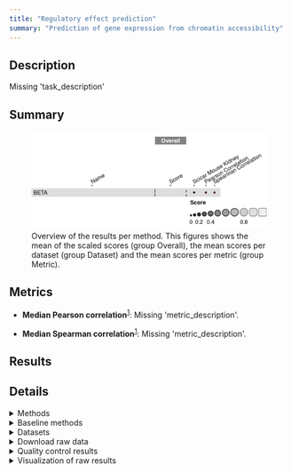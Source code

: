 ```yaml
---
title: "Regulatory effect prediction"
summary: "Prediction of gene expression from chromatin accessibility"
---
```


<script src="index_files/libs/htmlwidgets-1.6.1/htmlwidgets.js"></script>
<link href="index_files/libs/datatables-css-0.0.0/datatables-crosstalk.css" rel="stylesheet" />
<script src="index_files/libs/datatables-binding-0.27/datatables.js"></script>
<script src="index_files/libs/jquery-3.6.0/jquery-3.6.0.min.js"></script>
<link href="index_files/libs/dt-core-1.12.1/css/jquery.dataTables.min.css" rel="stylesheet" />
<link href="index_files/libs/dt-core-1.12.1/css/jquery.dataTables.extra.css" rel="stylesheet" />
<script src="index_files/libs/dt-core-1.12.1/js/jquery.dataTables.min.js"></script>
<link href="index_files/libs/dt-ext-select-1.12.1/css/select.dataTables.min.css" rel="stylesheet" />
<script src="index_files/libs/dt-ext-select-1.12.1/js/dataTables.select.min.js"></script>
<link href="index_files/libs/dt-ext-searchpanes-1.12.1/css/searchPanes.dataTables.min.css" rel="stylesheet" />
<script src="index_files/libs/dt-ext-searchpanes-1.12.1/js/dataTables.searchPanes.min.js"></script>
<script src="index_files/libs/jszip-1.12.1/jszip.min.js"></script>
<link href="index_files/libs/dt-ext-buttons-1.12.1/css/buttons.dataTables.min.css" rel="stylesheet" />
<script src="index_files/libs/dt-ext-buttons-1.12.1/js/dataTables.buttons.min.js"></script>
<script src="index_files/libs/dt-ext-buttons-1.12.1/js/buttons.html5.min.js"></script>
<script src="index_files/libs/dt-ext-buttons-1.12.1/js/buttons.colVis.min.js"></script>
<script src="index_files/libs/dt-ext-buttons-1.12.1/js/buttons.print.min.js"></script>
<link href="index_files/libs/crosstalk-1.2.0/css/crosstalk.min.css" rel="stylesheet" />
<script src="index_files/libs/crosstalk-1.2.0/js/crosstalk.min.js"></script>
<script src="index_files/libs/kePrint-0.0.1/kePrint.js"></script>
<link href="index_files/libs/lightable-0.0.1/lightable.css" rel="stylesheet" />


## Description

Missing 'task_description'

## Summary

<figure>
<img src="index.markdown_strict_files/figure-markdown_strict/summary-1.png" width="638" alt="Overview of the results per method. This figures shows the mean of the scaled scores (group Overall), the mean scores per dataset (group Dataset) and the mean scores per metric (group Metric)." />
<figcaption aria-hidden="true">Overview of the results per method. This figures shows the mean of the scaled scores (group Overall), the mean scores per dataset (group Dataset) and the mean scores per metric (group Metric).</figcaption>
</figure>

## Metrics

-   **Median Pearson correlation**<sup><a href="/bibliography#schober2018correlation" target="_blank">1</a></sup>: Missing 'metric_description'.

<!-- -->

-   **Median Spearman correlation**<sup><a href="/bibliography#schober2018correlation" target="_blank">1</a></sup>: Missing 'metric_description'.

## Results

<div class="datatables html-widget html-fill-item-overflow-hidden html-fill-item" id="htmlwidget-4d948f47380c901f6cf2" style="width:100%;height:auto;"></div>
<script type="application/json" data-for="htmlwidget-4d948f47380c901f6cf2">{"x":{"filter":"none","vertical":false,"extensions":["Select","SearchPanes","Buttons"],"caption":"<caption>Results table of the scores per method, dataset and metric (after scaling). Use the filters to make a custom subselection of methods and datasets. The \"Overall mean\" dataset is the mean value across all datasets.<\/caption>","data":[["BETA <sup><a href=\"/bibliography#wang2013target\" target=\"_blank\">2<\/a><\/sup>","BETA <sup><a href=\"/bibliography#wang2013target\" target=\"_blank\">2<\/a><\/sup>"],["Overall mean","sciCAR Mouse Kidney with cell clusters <sup><a href=\"/bibliography#cao2018joint\" target=\"_blank\">3<\/a><\/sup>"],[-1.74331079747147,-1.74331079747147],[-3.32997750982518,-3.32997750982518],[-0.156644085117748,-0.156644085117748],[1940,1940],[585.3,585.3],[4.58984375,4.58984375]],"container":"<table class=\"stripe compact\">\n  <thead>\n    <tr>\n      <th>Method<\/th>\n      <th>Dataset<\/th>\n      <th>Mean score<\/th>\n      <th>Median Pearson correlation<\/th>\n      <th>Median Spearman correlation<\/th>\n      <th>Runtime (s)<\/th>\n      <th>CPU (%)<\/th>\n      <th>Memory (GB)<\/th>\n    <\/tr>\n  <\/thead>\n<\/table>","options":{"dom":"Bt","paging":false,"columnDefs":[{"targets":6,"render":"function(data, type, row, meta) {\n    return type !== 'display' ? data : DTWidget.formatRound(data, 0, 3, \",\", \".\", null);\n  }"},{"targets":5,"render":"function(data, type, row, meta) {\n    return type !== 'display' ? data : DTWidget.formatRound(data, 0, 3, \",\", \".\", null);\n  }"},{"targets":7,"render":"function(data, type, row, meta) {\n    return type !== 'display' ? data : DTWidget.formatRound(data, 2, 3, \",\", \".\", null);\n  }"},{"targets":2,"render":"function(data, type, row, meta) {\n    return type !== 'display' ? data : DTWidget.formatRound(data, 2, 3, \",\", \".\", null);\n  }"},{"targets":3,"render":"function(data, type, row, meta) {\n    return type !== 'display' ? data : DTWidget.formatRound(data, 2, 3, \",\", \".\", null);\n  }"},{"targets":4,"render":"function(data, type, row, meta) {\n    return type !== 'display' ? data : DTWidget.formatRound(data, 2, 3, \",\", \".\", null);\n  }"},{"searchPanes":{"show":false},"targets":[2,3,4,5,6,7]},{"searchPanes":{"preSelect":"Overall mean"},"targets":1},{"className":"dt-right","targets":[2,3,4,5,6,7]}],"buttons":["searchPanes","csv","excel"],"language":{"searchPanes":{"collapse":"Filter datasets / methods"}},"scrollX":true,"order":[],"autoWidth":false,"orderClasses":false}},"evals":["options.columnDefs.0.render","options.columnDefs.1.render","options.columnDefs.2.render","options.columnDefs.3.render","options.columnDefs.4.render","options.columnDefs.5.render"],"jsHooks":[]}</script>

## Details

<details>
<summary>
Methods
</summary>

-   **BETA**<sup><a href="/bibliography#wang2013target" target="_blank">2</a></sup>: Missing 'method_description'. Software version 1.0. Links: [Docs](http://cistrome.org/BETA).

<!-- -->

-   **Random Scores**<sup><a href="/bibliography#openproblems" target="_blank">4</a></sup>: Missing 'method_description'. Links: [Docs](https://github.com/openproblems-bio/openproblems).

<!-- -->

-   **True Scores**<sup><a href="/bibliography#openproblems" target="_blank">4</a></sup>: Missing 'method_description'. Links: [Docs](https://github.com/openproblems-bio/openproblems).

</details>
<details>
<summary>
Baseline methods
</summary>

-   **Random Scores**: Missing 'method_description'.

<!-- -->

-   **True Scores**: Missing 'method_description'.

</details>
<details>
<summary>
Datasets
</summary>

-   **sciCAR Mouse Kidney with cell clusters**<sup><a href="/bibliography#cao2018joint" target="_blank">3</a></sup>: Missing 'dataset_description'.

</details>
<details>
<summary>
Download raw data
</summary>

<a href="data/task_info.json" class="btn btn-secondary">Task info</a>
<a href="data/method_info.json" class="btn btn-secondary">Method info</a>
<a href="data/metric_info.json" class="btn btn-secondary">Metric info</a>
<a href="data/dataset_info.json" class="btn btn-secondary">Dataset info</a>
<a href="data/results.json" class="btn btn-secondary">Results</a>
<a href="data/quality_control.json" class="btn btn-secondary">Quality control</a>

</details>
<details>
<summary>
Quality control results
</summary>
<table class="table lightable-paper" style='margin-left: auto; margin-right: auto; font-family: "Arial Narrow", arial, helvetica, sans-serif; margin-left: auto; margin-right: auto;'>
 <thead>
  <tr>
   <th style="text-align:left;"> Category </th>
   <th style="text-align:left;"> Name </th>
   <th style="text-align:right;"> Value </th>
   <th style="text-align:left;"> Condition </th>
   <th style="text-align:left;"> Severity </th>
  </tr>
 </thead>
<tbody>
  <tr>
   <td style="text-align:left;" data-toggle="tooltip" data-container="body" data-placement="right" title="Method beta performs much worse than baselines.
  Task id: regulatory_effect_prediction
  Method id: beta
  Metric id: pearson_correlation
  Worst score: -3.3153610700987537%
"> Scaling </td>
   <td style="text-align:left;" data-toggle="tooltip" data-container="body" data-placement="right" title="Method beta performs much worse than baselines.
  Task id: regulatory_effect_prediction
  Method id: beta
  Metric id: pearson_correlation
  Worst score: -3.3153610700987537%
"> Worst score beta pearson_correlation </td>
   <td style="text-align:right;" data-toggle="tooltip" data-container="body" data-placement="right" title="Method beta performs much worse than baselines.
  Task id: regulatory_effect_prediction
  Method id: beta
  Metric id: pearson_correlation
  Worst score: -3.3153610700987537%
"> -3.315361 </td>
   <td style="text-align:left;" data-toggle="tooltip" data-container="body" data-placement="right" title="Method beta performs much worse than baselines.
  Task id: regulatory_effect_prediction
  Method id: beta
  Metric id: pearson_correlation
  Worst score: -3.3153610700987537%
"> worst_score &gt;= -1 </td>
   <td style="text-align:left;color: red !important;" data-toggle="tooltip" data-container="body" data-placement="right" title="Method beta performs much worse than baselines.
  Task id: regulatory_effect_prediction
  Method id: beta
  Metric id: pearson_correlation
  Worst score: -3.3153610700987537%
"> ✗✗✗ </td>
  </tr>
  <tr>
   <td style="text-align:left;" data-toggle="tooltip" data-container="body" data-placement="right" title="Dataset metadata field 'dataset_description' should be defined
  Task id: regulatory_effect_prediction
  Field: dataset_description
"> Dataset info </td>
   <td style="text-align:left;" data-toggle="tooltip" data-container="body" data-placement="right" title="Dataset metadata field 'dataset_description' should be defined
  Task id: regulatory_effect_prediction
  Field: dataset_description
"> Pct 'dataset_description' missing </td>
   <td style="text-align:right;" data-toggle="tooltip" data-container="body" data-placement="right" title="Dataset metadata field 'dataset_description' should be defined
  Task id: regulatory_effect_prediction
  Field: dataset_description
"> 1.000000 </td>
   <td style="text-align:left;" data-toggle="tooltip" data-container="body" data-placement="right" title="Dataset metadata field 'dataset_description' should be defined
  Task id: regulatory_effect_prediction
  Field: dataset_description
"> percent_missing(dataset_info, field) </td>
   <td style="text-align:left;color: red !important;" data-toggle="tooltip" data-container="body" data-placement="right" title="Dataset metadata field 'dataset_description' should be defined
  Task id: regulatory_effect_prediction
  Field: dataset_description
"> ✗✗ </td>
  </tr>
  <tr>
   <td style="text-align:left;" data-toggle="tooltip" data-container="body" data-placement="right" title="Method metadata field 'method_description' should be defined
  Task id: regulatory_effect_prediction
  Field: method_description
"> Method info </td>
   <td style="text-align:left;" data-toggle="tooltip" data-container="body" data-placement="right" title="Method metadata field 'method_description' should be defined
  Task id: regulatory_effect_prediction
  Field: method_description
"> Pct 'method_description' missing </td>
   <td style="text-align:right;" data-toggle="tooltip" data-container="body" data-placement="right" title="Method metadata field 'method_description' should be defined
  Task id: regulatory_effect_prediction
  Field: method_description
"> 1.000000 </td>
   <td style="text-align:left;" data-toggle="tooltip" data-container="body" data-placement="right" title="Method metadata field 'method_description' should be defined
  Task id: regulatory_effect_prediction
  Field: method_description
"> percent_missing(method_info, field) </td>
   <td style="text-align:left;color: red !important;" data-toggle="tooltip" data-container="body" data-placement="right" title="Method metadata field 'method_description' should be defined
  Task id: regulatory_effect_prediction
  Field: method_description
"> ✗✗ </td>
  </tr>
  <tr>
   <td style="text-align:left;" data-toggle="tooltip" data-container="body" data-placement="right" title="Metric metadata field 'metric_description' should be defined
  Task id: regulatory_effect_prediction
  Field: metric_description
"> Metric info </td>
   <td style="text-align:left;" data-toggle="tooltip" data-container="body" data-placement="right" title="Metric metadata field 'metric_description' should be defined
  Task id: regulatory_effect_prediction
  Field: metric_description
"> Pct 'metric_description' missing </td>
   <td style="text-align:right;" data-toggle="tooltip" data-container="body" data-placement="right" title="Metric metadata field 'metric_description' should be defined
  Task id: regulatory_effect_prediction
  Field: metric_description
"> 1.000000 </td>
   <td style="text-align:left;" data-toggle="tooltip" data-container="body" data-placement="right" title="Metric metadata field 'metric_description' should be defined
  Task id: regulatory_effect_prediction
  Field: metric_description
"> percent_missing(metric_info, field) </td>
   <td style="text-align:left;color: red !important;" data-toggle="tooltip" data-container="body" data-placement="right" title="Metric metadata field 'metric_description' should be defined
  Task id: regulatory_effect_prediction
  Field: metric_description
"> ✗✗ </td>
  </tr>
  <tr>
   <td style="text-align:left;" data-toggle="tooltip" data-container="body" data-placement="right" title="Task metadata field 'task_description' should be defined
  Task id: regulatory_effect_prediction
  Field: task_description
"> Task info </td>
   <td style="text-align:left;" data-toggle="tooltip" data-container="body" data-placement="right" title="Task metadata field 'task_description' should be defined
  Task id: regulatory_effect_prediction
  Field: task_description
"> Pct 'task_description' missing </td>
   <td style="text-align:right;" data-toggle="tooltip" data-container="body" data-placement="right" title="Task metadata field 'task_description' should be defined
  Task id: regulatory_effect_prediction
  Field: task_description
"> 1.000000 </td>
   <td style="text-align:left;" data-toggle="tooltip" data-container="body" data-placement="right" title="Task metadata field 'task_description' should be defined
  Task id: regulatory_effect_prediction
  Field: task_description
"> percent_missing([task_info], field) </td>
   <td style="text-align:left;color: red !important;" data-toggle="tooltip" data-container="body" data-placement="right" title="Task metadata field 'task_description' should be defined
  Task id: regulatory_effect_prediction
  Field: task_description
"> ✗✗ </td>
  </tr>
</tbody>
</table>

</details>
<details>
<summary>
Visualization of raw results
</summary>

    `geom_path()`: Each group consists of only one observation.
    ℹ Do you need to adjust the group aesthetic?
    `geom_path()`: Each group consists of only one observation.
    ℹ Do you need to adjust the group aesthetic?

<img src="index.markdown_strict_files/figure-markdown_strict/raw_results-1.png" width="960" />

</details>
